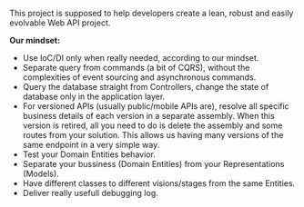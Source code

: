 This project is supposed to help developers create a lean, robust and easily evolvable Web API project.
<p>
<b>Our mindset:</b>
<ul>
<li>Use IoC/DI only when really needed, according to our mindset.</li>
<li>Separate query from commands (a bit of CQRS), without the complexities of event sourcing and asynchronous commands.</li>
<li>Query the database straight from Controllers, change the state of database only in the application layer.</li>
<li>For versioned APIs (usually public/mobile APIs are), resolve all specific business details of each version in a separate assembly.
When this version is retired, all you need to do is delete the assembly and some routes from your solution.
This allows us having many versions of the same endpoint in a very simple way.</li>
<li>Test your Domain Entities behavior.</li>
<li>Separate your bussiness (Domain Entities) from your Representations (Models).</li>
<li>Have different classes to different visions/stages from the same Entities.</li>
<li>Deliver really usefull debugging log.</li>
</ul>
</p>
